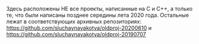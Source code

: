 Здесь расположены НЕ все проекты, написанные на С и С++, а только те, что были написаны позднее середины лета 2020 года. Остальные лежат в соответствующих архивных репозиториях: https://github.com/sluchaynayakotya/oldproj-20200610 и https://github.com/sluchaynayakotya/oldproj-20190707
